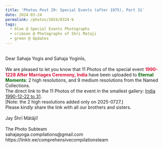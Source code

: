```yaml
---
title: 'Photos Post 29: Special Events (after 1975), Part 31'
date: 2024-03-24
permalink: /photos/2024/0324-b
tags:
  - blue @ Special Events Photographs
  - crimson @ Photographs of Shri Mataji
  - green @ Updates
---
```


<p>
<br>
Dear Sahaja Yogis and Sahaja Yoginīs,<br>
<br>
We are pleased to let you know that 11 Photos of the special event <font color="Crimson"><b>1990-1228 After Marriages Ceremony, India</b></font> have been uploaded to <font color="DarkGreen"><b>Eternal Moments</b></font>: 2 high resolutions, and 9 medium resolutions from the Named Collections.<br>
The direct link to the 11 Photos of the event in the smallest gallery: <a href="https://eternalmoments.smugmug.com/Countries/India/1990-12-22-to-31">India 1990-12-22 to 31</a>.<br>
[Note: the 2 high resolutions added only on 2025-0727.]<br>
Please kindly share the link with all our brothers and sisters.<br>
<br>
Jay Śhrī Mātājī!<br>
<br>
The Photo Subteam<br>
sahajayoga.compilations@gmail.com<br>
https://linktr.ee/comprehensivecompilationsteam
</p>